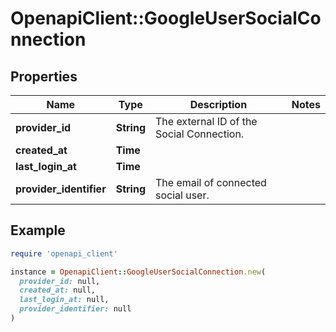 # OpenapiClient::GoogleUserSocialConnection

## Properties

| Name                    | Type       | Description                               | Notes |
| ----------------------- | ---------- | ----------------------------------------- | ----- |
| **provider_id**         | **String** | The external ID of the Social Connection. |       |
| **created_at**          | **Time**   |                                           |       |
| **last_login_at**       | **Time**   |                                           |       |
| **provider_identifier** | **String** | The email of connected social user.       |       |

## Example

```ruby
require 'openapi_client'

instance = OpenapiClient::GoogleUserSocialConnection.new(
  provider_id: null,
  created_at: null,
  last_login_at: null,
  provider_identifier: null
)
```
